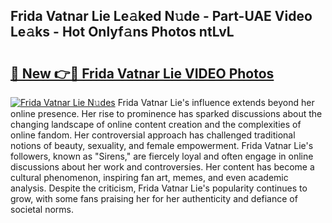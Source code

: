 ## Frida Vatnar Lie Le𝚊ked N𝚞de - Part-UAE Video Le𝚊ks - Hot Onlyf𝚊ns Photos ntLvL

# <h2><a href="http://ab41576.deff.icu/?id=Frida+Vatnar+Lie">🔗 New 👉🔴 Frida Vatnar Lie VIDEO Photos</a></h2>

[![Frida Vatnar Lie N𝚞des](https://i.imgur.com/rIISA9y.gif)](http://ab41576.deff.icu/?id=Frida+Vatnar+Lie)
Frida Vatnar Lie's influence extends beyond her online presence. Her rise to prominence has sparked discussions about the changing landscape of online content creation and the complexities of online fandom. Her controversial approach has challenged traditional notions of beauty, sexuality, and female empowerment. Frida Vatnar Lie's followers, known as "Sirens," are fiercely loyal and often engage in online discussions about her work and controversies. Her content has become a cultural phenomenon, inspiring fan art, memes, and even academic analysis. Despite the criticism, Frida Vatnar Lie's popularity continues to grow, with some fans praising her for her authenticity and defiance of societal norms.
